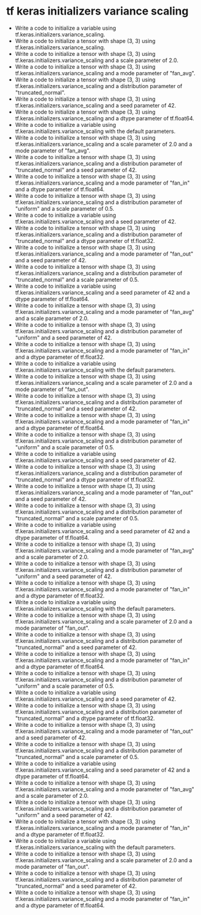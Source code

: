 # tf keras initializers variance scaling

- Write a code to initialize a variable using tf.keras.initializers.variance_scaling.
- Write a code to initialize a tensor with shape (3, 3) using tf.keras.initializers.variance_scaling.
- Write a code to initialize a tensor with shape (3, 3) using tf.keras.initializers.variance_scaling and a scale parameter of 2.0.
- Write a code to initialize a tensor with shape (3, 3) using tf.keras.initializers.variance_scaling and a mode parameter of "fan_avg".
- Write a code to initialize a tensor with shape (3, 3) using tf.keras.initializers.variance_scaling and a distribution parameter of "truncated_normal".
- Write a code to initialize a tensor with shape (3, 3) using tf.keras.initializers.variance_scaling and a seed parameter of 42.
- Write a code to initialize a tensor with shape (3, 3) using tf.keras.initializers.variance_scaling and a dtype parameter of tf.float64.
- Write a code to initialize a variable using tf.keras.initializers.variance_scaling with the default parameters.
- Write a code to initialize a tensor with shape (3, 3) using tf.keras.initializers.variance_scaling and a scale parameter of 2.0 and a mode parameter of "fan_avg".
- Write a code to initialize a tensor with shape (3, 3) using tf.keras.initializers.variance_scaling and a distribution parameter of "truncated_normal" and a seed parameter of 42.
- Write a code to initialize a tensor with shape (3, 3) using tf.keras.initializers.variance_scaling and a mode parameter of "fan_in" and a dtype parameter of tf.float64.
- Write a code to initialize a tensor with shape (3, 3) using tf.keras.initializers.variance_scaling and a distribution parameter of "uniform" and a scale parameter of 0.5.
- Write a code to initialize a variable using tf.keras.initializers.variance_scaling and a seed parameter of 42.
- Write a code to initialize a tensor with shape (3, 3) using tf.keras.initializers.variance_scaling and a distribution parameter of "truncated_normal" and a dtype parameter of tf.float32.
- Write a code to initialize a tensor with shape (3, 3) using tf.keras.initializers.variance_scaling and a mode parameter of "fan_out" and a seed parameter of 42.
- Write a code to initialize a tensor with shape (3, 3) using tf.keras.initializers.variance_scaling and a distribution parameter of "truncated_normal" and a scale parameter of 0.5.
- Write a code to initialize a variable using tf.keras.initializers.variance_scaling and a seed parameter of 42 and a dtype parameter of tf.float64.
- Write a code to initialize a tensor with shape (3, 3) using tf.keras.initializers.variance_scaling and a mode parameter of "fan_avg" and a scale parameter of 2.0.
- Write a code to initialize a tensor with shape (3, 3) using tf.keras.initializers.variance_scaling and a distribution parameter of "uniform" and a seed parameter of 42.
- Write a code to initialize a tensor with shape (3, 3) using tf.keras.initializers.variance_scaling and a mode parameter of "fan_in" and a dtype parameter of tf.float32.
- Write a code to initialize a variable using tf.keras.initializers.variance_scaling with the default parameters.
- Write a code to initialize a tensor with shape (3, 3) using tf.keras.initializers.variance_scaling and a scale parameter of 2.0 and a mode parameter of "fan_out".
- Write a code to initialize a tensor with shape (3, 3) using tf.keras.initializers.variance_scaling and a distribution parameter of "truncated_normal" and a seed parameter of 42.
- Write a code to initialize a tensor with shape (3, 3) using tf.keras.initializers.variance_scaling and a mode parameter of "fan_in" and a dtype parameter of tf.float64.
- Write a code to initialize a tensor with shape (3, 3) using tf.keras.initializers.variance_scaling and a distribution parameter of "uniform" and a scale parameter of 0.5.
- Write a code to initialize a variable using tf.keras.initializers.variance_scaling and a seed parameter of 42.
- Write a code to initialize a tensor with shape (3, 3) using tf.keras.initializers.variance_scaling and a distribution parameter of "truncated_normal" and a dtype parameter of tf.float32.
- Write a code to initialize a tensor with shape (3, 3) using tf.keras.initializers.variance_scaling and a mode parameter of "fan_out" and a seed parameter of 42.
- Write a code to initialize a tensor with shape (3, 3) using tf.keras.initializers.variance_scaling and a distribution parameter of "truncated_normal" and a scale parameter of 0.5.
- Write a code to initialize a variable using tf.keras.initializers.variance_scaling and a seed parameter of 42 and a dtype parameter of tf.float64.
- Write a code to initialize a tensor with shape (3, 3) using tf.keras.initializers.variance_scaling and a mode parameter of "fan_avg" and a scale parameter of 2.0.
- Write a code to initialize a tensor with shape (3, 3) using tf.keras.initializers.variance_scaling and a distribution parameter of "uniform" and a seed parameter of 42.
- Write a code to initialize a tensor with shape (3, 3) using tf.keras.initializers.variance_scaling and a mode parameter of "fan_in" and a dtype parameter of tf.float32.
- Write a code to initialize a variable using tf.keras.initializers.variance_scaling with the default parameters.
- Write a code to initialize a tensor with shape (3, 3) using tf.keras.initializers.variance_scaling and a scale parameter of 2.0 and a mode parameter of "fan_out".
- Write a code to initialize a tensor with shape (3, 3) using tf.keras.initializers.variance_scaling and a distribution parameter of "truncated_normal" and a seed parameter of 42.
- Write a code to initialize a tensor with shape (3, 3) using tf.keras.initializers.variance_scaling and a mode parameter of "fan_in" and a dtype parameter of tf.float64.
- Write a code to initialize a tensor with shape (3, 3) using tf.keras.initializers.variance_scaling and a distribution parameter of "uniform" and a scale parameter of 0.5.
- Write a code to initialize a variable using tf.keras.initializers.variance_scaling and a seed parameter of 42.
- Write a code to initialize a tensor with shape (3, 3) using tf.keras.initializers.variance_scaling and a distribution parameter of "truncated_normal" and a dtype parameter of tf.float32.
- Write a code to initialize a tensor with shape (3, 3) using tf.keras.initializers.variance_scaling and a mode parameter of "fan_out" and a seed parameter of 42.
- Write a code to initialize a tensor with shape (3, 3) using tf.keras.initializers.variance_scaling and a distribution parameter of "truncated_normal" and a scale parameter of 0.5.
- Write a code to initialize a variable using tf.keras.initializers.variance_scaling and a seed parameter of 42 and a dtype parameter of tf.float64.
- Write a code to initialize a tensor with shape (3, 3) using tf.keras.initializers.variance_scaling and a mode parameter of "fan_avg" and a scale parameter of 2.0.
- Write a code to initialize a tensor with shape (3, 3) using tf.keras.initializers.variance_scaling and a distribution parameter of "uniform" and a seed parameter of 42.
- Write a code to initialize a tensor with shape (3, 3) using tf.keras.initializers.variance_scaling and a mode parameter of "fan_in" and a dtype parameter of tf.float32.
- Write a code to initialize a variable using tf.keras.initializers.variance_scaling with the default parameters.
- Write a code to initialize a tensor with shape (3, 3) using tf.keras.initializers.variance_scaling and a scale parameter of 2.0 and a mode parameter of "fan_out".
- Write a code to initialize a tensor with shape (3, 3) using tf.keras.initializers.variance_scaling and a distribution parameter of "truncated_normal" and a seed parameter of 42.
- Write a code to initialize a tensor with shape (3, 3) using tf.keras.initializers.variance_scaling and a mode parameter of "fan_in" and a dtype parameter of tf.float64.
